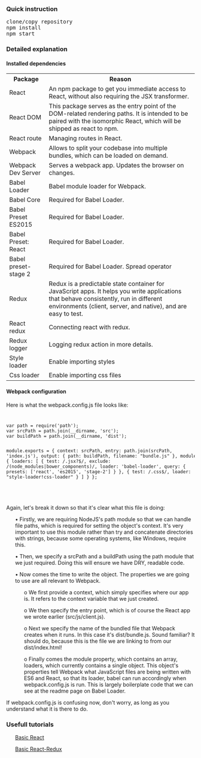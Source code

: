 <h3>Quick instruction</h3>
<pre>
clone/copy repository
npm install
npm start
</pre>
<h3>Detailed explanation</h3>
<h4>Installed dependencies</h4>
<table>
	<tr>
		<th>Package</th>
		<th>Reason</th>
	</tr>
	<tr>
		<td>React</td>
		<td>An npm package to get you immediate access to React, without also requiring the JSX transformer.</td>
	</tr>
	<tr>
		<td>React DOM</td>
		<td>This package serves as the entry point of the DOM-related rendering paths. It is intended to be paired with the isomorphic React, which will be shipped as react to npm.</td>
	</tr>
	<tr>
		<td>React route</td>
		<td>Managing routes in React.</td>
	</tr>
	<tr>
		<td>Webpack</td>
		<td>Allows to split your codebase into multiple bundles, which can be loaded on demand.</td>
	</tr>
	<tr>
		<td>Webpack Dev Server</td>
		<td>Serves a webpack app. Updates the browser on changes.</td>
	</tr>
	<tr>
		<td>Babel Loader</td>
		<td>Babel module loader for Webpack.</td>
	</tr>
	<tr>
		<td>Babel Core</td>
		<td>Required for Babel Loader.</td>
	</tr>
	<tr>
		<td>Babel Preset ES2015</td>
		<td>Required for Babel Loader.</td>
	</tr>
	<tr>
		<td>Babel Preset: React</td>
		<td>Required for Babel Loader.</td>
	</tr>
	<tr>
		<td>Babel preset-stage 2</td>
		<td>Required for Babel Loader. Spread operator</td>
	</tr>
	<tr>
		<td>Redux</td>
		<td>Redux is a predictable state container for JavaScript apps. It helps you write applications that behave consistently, run in different environments (client, server, and native), and are easy to test.</td>
	</tr>
	<tr>
		<td>React redux</td>
		<td>Connecting react with redux.</td>
	</tr>
	<tr>
		<td>Redux logger</td>
		<td>Logging redux action in more details.</td>
	</tr>
	<tr>
		<td>Style loader</td>
		<td>Enable importing styles</td>
	</tr>
	<tr>
		<td>Css loader</td>
		<td>Enable importing css files</td>
	</tr>
</table>

<h4>Webpack configuration</h4>
<p>Here is what the webpack.config.js file looks like:</p>
<code>
<pre>
var path = require('path');
var srcPath = path.join(__dirname, 'src');
var buildPath = path.join(__dirname, 'dist');

module.exports = {
  context: srcPath,
  entry: path.join(srcPath, 'index.js'),
  output: {
      path: buildPath,
      filename: "bundle.js"
  },
  module: {
      loaders: [
          {
            test: /\.jsx?$/,
            exclude: /(node_modules|bower_components)/,
            loader: 'babel-loader',
            query: {
              presets: ['react', 'es2015', 'stage-2']
            }
          },
          { 
            test: /\.css$/, 
            loader: "style-loader!css-loader" 
          }
      ]
  }
};

</pre>
</code>
<p>Again, let's break it down so that it's clear what this file is doing:</p>
<ul>•	Firstly, we are requiring NodeJS's path module so that we can handle file paths, which is required for setting the object's context. It's very important to use this module rather than try and concatenate directories with strings, because some operating systems, like Windows, require this.</ul>
<ul>•	Then, we specify a srcPath and a buildPath using the path module that we just required. Doing this will ensure we have DRY, readable code.</ul>
<ul>•	Now comes the time to write the object. The properties we are going to use are all relevant to Webpack.
	<ul>o	We first provide a context, which simply specifies where our app is. It refers to the context variable that we just created.</ul>
	<ul>o	We then specify the entry point, which is of course the React app we wrote earlier (src/js/client.js).</ul>
	<ul>o	Next we specify the name of the bundled file that Webpack creates when it runs. In this case it's dist/bundle.js. Sound familiar? It should do, because this is the file we are linking to from our dist/index.html!</ul>
	<ul>o	Finally comes the module property, which contains an array, loaders, which currently contains a single object. This object's properties tell Webpack what JavaScript files are being written with ES6 and React, so that its loader, babel can run accordingly when webpack.config.js is run. This is largely boilerplate code that we can see at the readme page on Babel Loader.</ul>
</ul>
<p>If webpack.config.js is confusing now, don't worry, as long as you understand what it is there to do.</p>
<h3>Usefull tutorials</h3>
<ul><a href="https://www.youtube.com/watch?v=JPT3bFIwJYA&list=PL55RiY5tL51oyA8euSROLjMFZbXaV7skS">Basic React</a></ul>
<ul><a href="https://www.youtube.com/watch?v=qrsle5quS7A&list=PL55RiY5tL51rrC3sh8qLiYHqUV3twEYU_">Basic React-Redux</a></ul>
